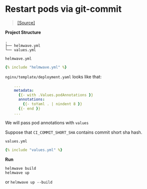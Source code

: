 # Restart pods via git-commit

> [ [Source] ](https://github.com/helmwave/docs/tree/0.21.x/docs/examples/pass-git-commit)


**Project Structure**

```
.
├── helmwave.yml
└── values.yml
```

`helmwave.yml`

```yaml
{% include "helmwave.yml" %}
```

`nginx/template/deployment.yaml` looks like that:

```yaml
    ...
    metadata:  
      {{- with .Values.podAnnotations }}  
      annotations:  
        {{- toYaml . | nindent 8 }}  
      {{- end }}
    ...
```

We will pass pod annotations with  `values`

Suppose that `CI_COMMIT_SHORT_SHA` contains commit short sha hash.

`values.yml`

```yaml
{% include "values.yml" %}
```

**Run**

```console
helmwave build
helmwave up
```

or `helmwave up --build`

